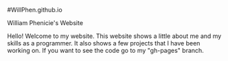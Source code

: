 #WillPhen.github.io

William Phenicie's Website

Hello! Welcome to my website. This website shows a little about me and my skills as a programmer. It also shows a few projects that I have been working on. If you want to see the code go to my "gh-pages" branch.
